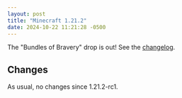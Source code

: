 ```yaml
---
layout: post
title: "Minecraft 1.21.2"
date: 2024-10-22 11:21:28 -0500
---
```


The "Bundles of Bravery" drop is out! See the [changelog](https://www.minecraft.net/en-us/article/minecraft-java-edition-1-21-2).

## Changes

As usual, no changes since 1.21.2-rc1.

